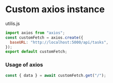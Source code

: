 # Custom axios instance

utilis.js

```js
import axios from "axios";
const customFetch = axios.create({
  baseURL: "http://localhost:5000/api/tasks",
});
export default customFetch;
```

### Usage of axios

```js
const { data } = await customFetch.get("/");
```
